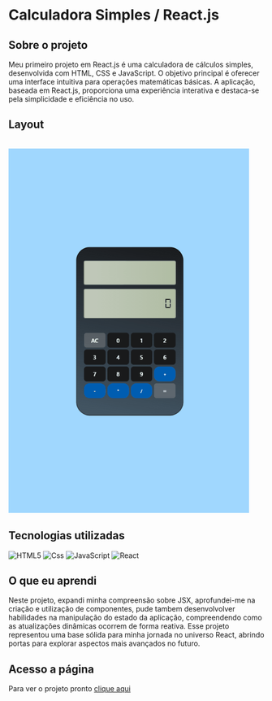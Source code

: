 # Calculadora Simples / React.js
## Sobre o projeto
Meu primeiro projeto em React.js é uma calculadora de cálculos simples, desenvolvida com HTML, CSS e JavaScript. O objetivo principal é oferecer uma interface intuitiva para operações matemáticas básicas. A aplicação, baseada em React.js, proporciona uma experiência interativa e destaca-se pela simplicidade e eficiência no uso. 
 ## Layout

<br>

   <img src="./src/image/calculator.gif" alt="gif-projeto">

<br>


## Tecnologias utilizadas


![HTML5](https://img.shields.io/badge/html5-%23E34F26.svg?style=for-the-badge&logo=html5&logoColor=white) ![Css](https://img.shields.io/badge/css-1572B6.svg?style=for-the-badge&logo=css3&logoColor=white) ![JavaScript](https://img.shields.io/badge/Javascript-F7DF1E.svg?style=for-the-badge&logo=javascript&logoColor=black) ![React](https://img.shields.io/badge/React-20232A?style=for-the-badge&logo=react&logoColor=61DAFB)


## O que eu aprendi

Neste projeto, expandi minha compreensão sobre JSX, aprofundei-me na criação e utilização de componentes, pude tambem  desenvolvolver habilidades na manipulação do estado da aplicação, compreendendo como as atualizações dinâmicas ocorrem de forma reativa.  Esse projeto representou uma base sólida para minha jornada no universo React, abrindo portas para explorar aspectos mais avançados no futuro.

## Acesso a página

Para ver o projeto pronto [clique aqui ](#)







